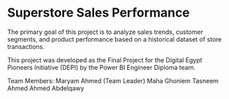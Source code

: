# Superstore Sales Performance
The primary goal of this project is to analyze sales trends, customer segments, and product performance based on a historical dataset of store transactions.

This project was developed as the Final Project for the Digital Egypt Pioneers Initiative (DEPI) by the Power BI Engineer Diploma team.

Team Members:
Maryam Ahmed (Team Leader)
Maha Ghoniem
Tasneem Ahmed
Ahmed Abdelqawy
